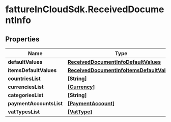 # fattureInCloudSdk.ReceivedDocumentInfo

## Properties

Name | Type | Description | Notes
------------ | ------------- | ------------- | -------------
**defaultValues** | [**ReceivedDocumentInfoDefaultValues**](ReceivedDocumentInfoDefaultValues.md) |  | [optional] 
**itemsDefaultValues** | [**ReceivedDocumentInfoItemsDefaultValues**](ReceivedDocumentInfoItemsDefaultValues.md) |  | [optional] 
**countriesList** | **[String]** |  | [optional] 
**currenciesList** | [**[Currency]**](Currency.md) |  | [optional] 
**categoriesList** | **[String]** |  | [optional] 
**paymentAccountsList** | [**[PaymentAccount]**](PaymentAccount.md) |  | [optional] 
**vatTypesList** | [**[VatType]**](VatType.md) |  | [optional] 


